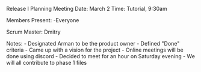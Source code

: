 Release I Planning Meeting 
Date: March 2
Time: Tutorial, 9:30am 

Members Present:
	-Everyone 

Scrum Master: Dmitry

Notes: 
	- Designated Arman to be the product owner 
	- Defined "Done" criteria 
	- Came up with a vision for the project
	- Online meetings will be done using discord
	- Decided to meet for an hour on Saturday evening
	- We will all contribute to phase 1 files 



